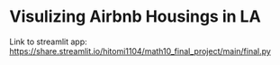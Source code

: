 # Visulizing Airbnb Housings in LA 


Link to streamlit app: 
https://share.streamlit.io/hitomi1104/math10_final_project/main/final.py
